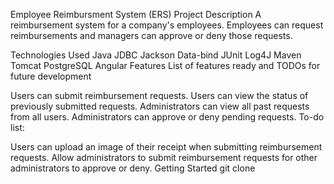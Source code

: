 Employee Reimbursment System (ERS)
Project Description
A reimbursement system for a company's employees. Employees can request reimbursements and managers can approve or deny those requests.

Technologies Used
Java
JDBC
Jackson Data-bind
JUnit
Log4J
Maven
Tomcat
PostgreSQL
Angular
Features
List of features ready and TODOs for future development

Users can submit reimbursement requests.
Users can view the status of previously submitted requests.
Administrators can view all past requests from all users.
Administrators can approve or deny pending requests.
To-do list:

Users can upload an image of their receipt when submitting reimbursement requests.
Allow administrators to submit reimbursement requests for other administrators to approve or deny.
Getting Started
git clone
